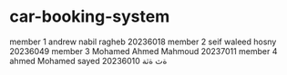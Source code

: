 # car-booking-system

member 1 andrew nabil ragheb 20236018
member 2  seif waleed hosny 20236049
member 3 Mohamed Ahmed Mahmoud 20237011
member 4 ahmed Mohamed sayed 20236010
ةث
ةثة
